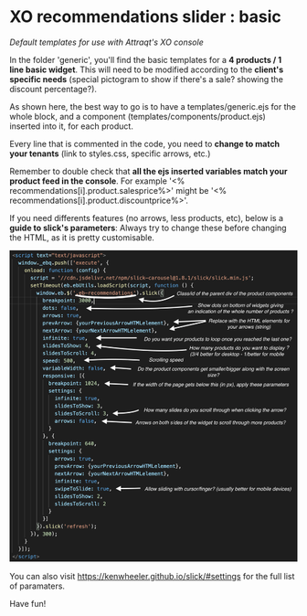 # XO recommendations slider : basic  
*Default templates for use with Attraqt's XO console*

In the folder 'generic', you'll find the basic templates for a **4 products / 1 line basic widget**. 
This will need to be modified according to the **client's specific needs** (special pictogram to show if there's a sale? showing the discount percentage?).

As shown here, the best way to go is to have a templates/generic.ejs for the whole block, and a component (templates/components/product.ejs) inserted into it, for each product.

Every line that is commented in the code, you need to **change to match your tenants** (link to styles.css, specific arrows, etc.)

Remember to double check that **all the ejs inserted variables match your product feed in the console**.
For example '<% recommendations[i].product.salesprice%>' might be '<% recommendations[i].product.discountprice%>'.

If you need differents features (no arrows, less products, etc), below is a **guide to slick's parameters**:
Always try to change these before changing the HTML, as it is pretty customisable.

<img src="screenshots/slick.png" alt="alt text" width="700px">

You can also visit https://kenwheeler.github.io/slick/#settings for the full list of paramaters.

Have fun!

